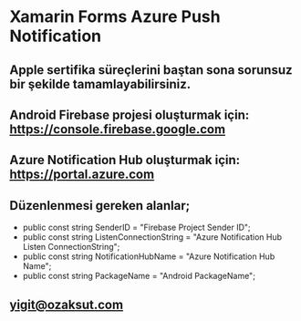 # Xamarin Forms Azure Push Notification
## Apple sertifika süreçlerini baştan sona sorunsuz bir şekilde tamamlayabilirsiniz.
## Android Firebase projesi oluşturmak için: https://console.firebase.google.com
## Azure Notification Hub oluşturmak için: https://portal.azure.com
## Düzenlenmesi gereken alanlar;

* public const string SenderID = "Firebase Project Sender ID";
* public const string ListenConnectionString = "Azure Notification Hub Listen ConnectionString";
* public const string NotificationHubName = "Azure Notification Hub Name";
* public const string PackageName = "Android PackageName";

## yigit@ozaksut.com